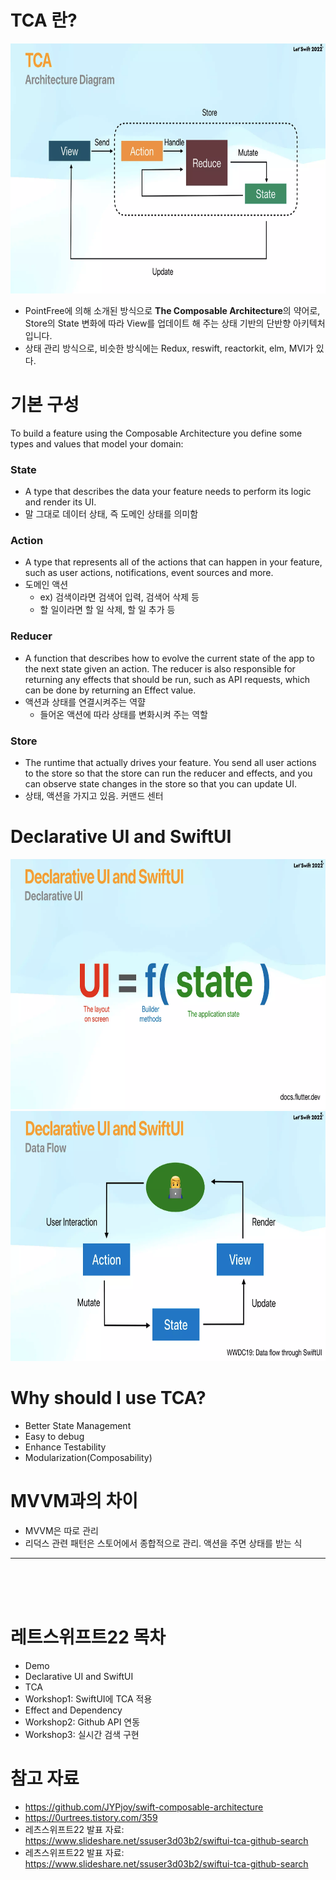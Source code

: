 # TCA 란?
<img src = "./picture/ArchitectureDiagram.png"  width = "700" height = "400">

- PointFree에 의해 소개된 방식으로 **The Composable Architecture**의 약어로, Store의 State 변화에 따라 View를 업데이트 해 주는 상태 기반의 단반향 아키텍처입니다.
- 상태 관리 방식으로, 비슷한 방식에는 Redux, reswift, reactorkit, elm, MVI가 있다. 

# 기본 구성
To build a feature using the Composable Architecture you define some types and values that model your domain:

### State
- A type that describes the data your feature needs to perform its logic and render its UI.
- 말 그대로 데이터 상태, 즉 도메인 상태를 의미함
  
### Action
- A type that represents all of the actions that can happen in your feature, such as user actions, notifications, event sources and more.
- 도메인 액션
  * ex) 검색이라면 검색어 입력, 검색어 삭제 등
  * 할 일이라면 할 일 삭제, 할 일 추가 등
   
### Reducer 
- A function that describes how to evolve the current state of the app to the next state given an action. The reducer is also responsible for returning any effects that should be run, such as API requests, which can be done by returning an Effect value.
- 액션과 상태를 연결시켜주는 역햘
  * 들어온 액션에 따라 상태를 변화시켜 주는 역할


### Store
- The runtime that actually drives your feature. You send all user actions to the store so that the store can run the reducer and effects, and you can observe state changes in the store so that you can update UI.
- 상태, 액션을 가지고 있음. 커맨드 센터

# Declarative UI and SwiftUI
<img src = "./picture/DeclarativeUI.png"  width = "700" height = "400">
<br/>
<img src = "./picture/DataFlow.png"  width = "700" height = "400">


# Why should I use TCA?
- Better State Management
- Easy to debug
- Enhance Testability
- Modularization(Composability)


# MVVM과의 차이
- MVVM은 따로 관리
- 리덕스 관련 패턴은 스토어에서 종합적으로 관리. 액션을 주면 상태를 받는 식

----
<br/><br/><br/>

# 레트스위프트22 목차
- Demo
- Declarative UI and SwiftUI
- TCA
- Workshop1: SwiftUI에 TCA 적용
- Effect and Dependency
- Workshop2: Github API 연동
- Workshop3: 실시간 검색 구현



# 참고 자료
- https://github.com/JYPjoy/swift-composable-architecture
- https://0urtrees.tistory.com/359
- 레츠스위프트22 발표 자료: https://www.slideshare.net/ssuser3d03b2/swiftui-tca-github-search
- 레츠스위프트22 발표 자료: https://www.slideshare.net/ssuser3d03b2/swiftui-tca-github-search
